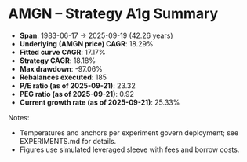 # AMGN – Strategy A1g Summary

- **Span**: 1983-06-17 → 2025-09-19 (42.26 years)
- **Underlying (AMGN price) CAGR**: 18.29%
- **Fitted curve CAGR**: 17.17%
- **Strategy CAGR**: 18.18%
- **Max drawdown**: -97.06%
- **Rebalances executed**: 185
- **P/E ratio (as of 2025-09-21)**: 23.32
- **PEG ratio (as of 2025-09-21)**: 0.92
- **Current growth rate (as of 2025-09-21)**: 25.33%

Notes:

- Temperatures and anchors per experiment govern deployment; see EXPERIMENTS.md for details.
- Figures use simulated leveraged sleeve with fees and borrow costs.

